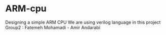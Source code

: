 # ARM-cpu
Designing a simple ARM CPU 
We are using verilog language in this project
Group2 : Fatemeh Mohamadi - Amir Andarabi


